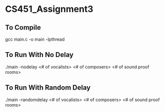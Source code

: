 # CS451_Assignment3

To Compile
------------
gcc main.c -o main -lpthread

To Run With No Delay
----------------------
./main -nodelay <# of vocalists> <# of composers> <# of sound proof rooms>

To Run With Random Delay
-------------------------
./main -randomdelay <# of vocalists> <# of composers> <# of sound proof rooms> <max wander time> <max sound room usage time>
